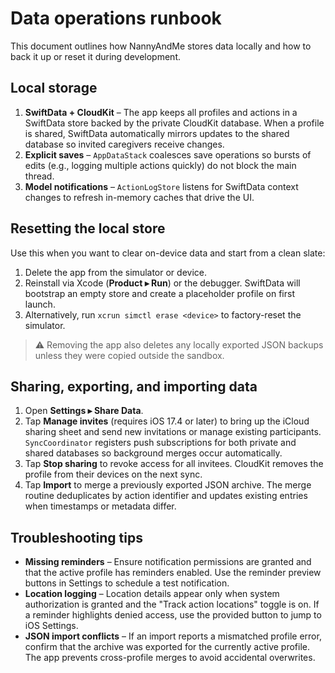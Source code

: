 # Data operations runbook

This document outlines how NannyAndMe stores data locally and how to back it up or reset it during development.

## Local storage

1. **SwiftData + CloudKit** – The app keeps all profiles and actions in a SwiftData store backed by the private CloudKit database. When a profile is shared, SwiftData automatically mirrors updates to the shared database so invited caregivers receive changes.
2. **Explicit saves** – `AppDataStack` coalesces save operations so bursts of edits (e.g., logging multiple actions quickly) do not block the main thread.
3. **Model notifications** – `ActionLogStore` listens for SwiftData context changes to refresh in-memory caches that drive the UI.

## Resetting the local store

Use this when you want to clear on-device data and start from a clean slate:

1. Delete the app from the simulator or device.
2. Reinstall via Xcode (**Product ▸ Run**) or the debugger. SwiftData will bootstrap an empty store and create a placeholder profile on first launch.
3. Alternatively, run `xcrun simctl erase <device>` to factory-reset the simulator.

> ⚠️ Removing the app also deletes any locally exported JSON backups unless they were copied outside the sandbox.

## Sharing, exporting, and importing data

1. Open **Settings ▸ Share Data**.
2. Tap **Manage invites** (requires iOS 17.4 or later) to bring up the iCloud sharing sheet and send new invitations or manage existing participants. `SyncCoordinator` registers push subscriptions for both private and shared databases so background merges occur automatically.
3. Tap **Stop sharing** to revoke access for all invitees. CloudKit removes the profile from their devices on the next sync.
4. Tap **Import** to merge a previously exported JSON archive. The merge routine deduplicates by action identifier and updates existing entries when timestamps or metadata differ.

## Troubleshooting tips

- **Missing reminders** – Ensure notification permissions are granted and that the active profile has reminders enabled. Use the reminder preview buttons in Settings to schedule a test notification.
- **Location logging** – Location details appear only when system authorization is granted and the "Track action locations" toggle is on. If a reminder highlights denied access, use the provided button to jump to iOS Settings.
- **JSON import conflicts** – If an import reports a mismatched profile error, confirm that the archive was exported for the currently active profile. The app prevents cross-profile merges to avoid accidental overwrites.
